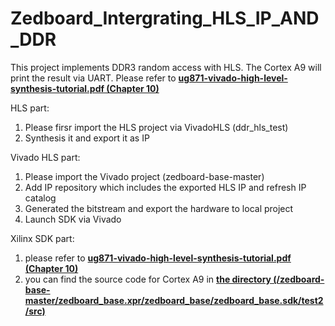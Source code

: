 # Zedboard_Intergrating_HLS_IP_AND_DDR

This project implements DDR3 random access with HLS. The Cortex A9 will print the result via UART. Please refer to **[ug871-vivado-high-level-synthesis-tutorial.pdf (Chapter 10)](https://www.xilinx.com/support/documentation/sw_manuals/xilinx2014_2/ug871-vivado-high-level-synthesis-tutorial.pdf)**


HLS part:
1. Please firsr import the HLS project via VivadoHLS (ddr_hls_test)
2. Synthesis it and export it as IP

Vivado HLS part:
1. Please import the Vivado project (zedboard-base-master)
2. Add IP repository which includes the exported HLS IP and refresh IP catalog
3. Generated the bitstream and export the hardware to local project
4. Launch SDK via Vivado

Xilinx SDK part:
1. please refer to **[ug871-vivado-high-level-synthesis-tutorial.pdf (Chapter 10)](https://www.xilinx.com/support/documentation/sw_manuals/xilinx2014_2/ug871-vivado-high-level-synthesis-tutorial.pdf)**
2. you can find the source code for Cortex A9 in **[the directory (/zedboard-base-master/zedboard_base.xpr/zedboard_base/zedboard_base.sdk/test2/src)](https://github.com/zslwyuan/Zedboard_Intergrating_HLS_IP_AND_DDR/tree/master/zedboard-base-master/zedboard_base.xpr/zedboard_base/zedboard_base.sdk/test2/src)**

